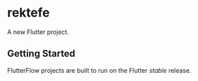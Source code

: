 # rektefe

A new Flutter project.

## Getting Started

FlutterFlow projects are built to run on the Flutter _stable_ release.
